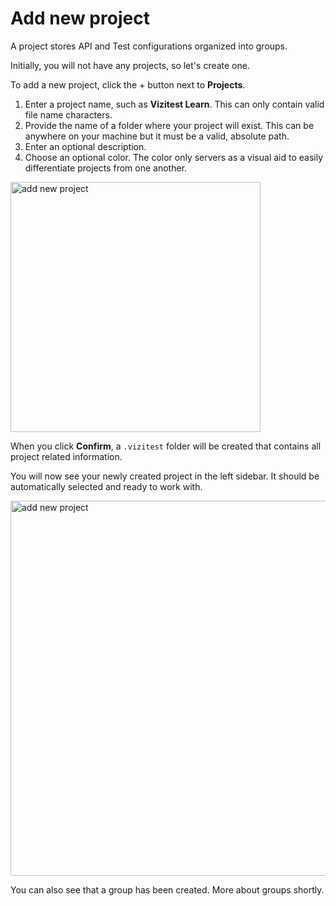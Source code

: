 # Add new project

A project stores API and Test configurations organized into groups.

Initially, you will not have any projects, so let's create one.

To add a new project, click the + button next to **Projects**.

1. Enter a project name, such as **Vizitest Learn**. This can only contain valid file name characters.
2. Provide the name of a folder where your project will exist. This can be anywhere on your machine but it must be a valid, absolute path.
3. Enter an optional description.
4. Choose an optional color. The color only servers as a visual aid to easily differentiate projects from one another.

<img src="add-new-project.png" width="400" alt="add new project"/>

When you click **Confirm**, a ```.vizitest``` folder will be created that contains all project related information. 

You will now see your newly created project in the left sidebar. It should be automatically selected and ready to work with.

<img src="project-added.png" width="600" alt="add new project"/>

You can also see that a group has been created. More about groups shortly.

